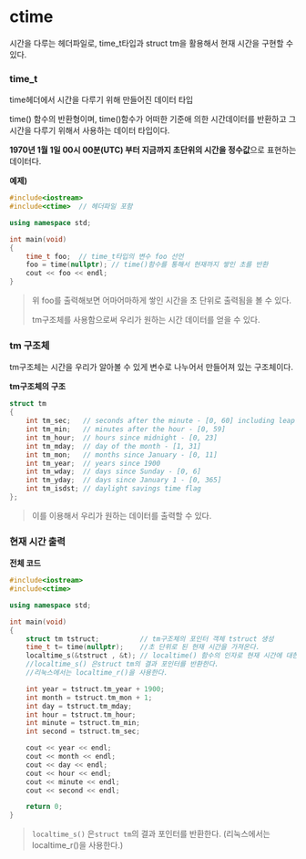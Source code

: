 # ctime 

시간을 다루는 헤더파일로, time_t타입과 struct tm을 활용해서 현재 시간을 구현할 수 있다.



### time_t

time헤더에서 시간을 다루기 위해 만들어진 데이터 타입

time() 함수의 반환형이며, time()함수가 어떠한 기준애 의한 시간데이터를 반환하고 그 시간을 다루기 위해서 사용하는 데이터 타입이다.

**1970년 1월 1일 00시 00분(UTC) 부터 지금까지 초단위의 시간을 정수값**으로 표현하는 데이터다.

**예제)**

```c++
#include<iostream>
#include<ctime>  // 헤더파일 포함

using namespace std;

int main(void)
{
    time_t foo;  // time_t타입의 변수 foo 선언
    foo = time(nullptr); // time()함수를 통해서 현재까지 쌓인 초를 반환
    cout << foo << endl; 
}
```

> 위 foo를 출력해보면 어마어마하게 쌓인 시간을 초 단위로 출력됨을 볼 수 있다.
>
> tm구조체를 사용함으로써 우리가 원하는 시간 데이터를 얻을 수 있다.



### tm 구조체

tm구조체는 시간을 우리가 알아볼 수 있게 변수로 나누어서 만들어져 있는 구조체이다.

**tm구조체의 구조**

```c++
struct tm
{
    int tm_sec;   // seconds after the minute - [0, 60] including leap second
    int tm_min;   // minutes after the hour - [0, 59]
    int tm_hour;  // hours since midnight - [0, 23]
    int tm_mday;  // day of the month - [1, 31]
    int tm_mon;   // months since January - [0, 11]
    int tm_year;  // years since 1900
    int tm_wday;  // days since Sunday - [0, 6]
    int tm_yday;  // days since January 1 - [0, 365]
    int tm_isdst; // daylight savings time flag
};
```

> 이를 이용해서 우리가 원하는 데이터를 출력할 수 있다.



### 현재 시간 출력

**전체 코드**

```c++
#include<iostream>
#include<ctime>

using namespace std;

int main(void)
{
	struct tm tstruct;			// tm구조체의 포인터 객체 tstruct 생성
	time_t t= time(nullptr);	//초 단위로 된 현재 시간을 가져온다.  
	localtime_s(&tstruct , &t);	// localtime() 함수의 인자로 현재 시간에 대한 데이터 가져옴
	//localtime_s() 은struct tm의 결과 포인터를 반환한다. 
	//리눅스에서는 localtime_r()을 사용한다.

	int year = tstruct.tm_year + 1900;
	int month = tstruct.tm_mon + 1;
	int day = tstruct.tm_mday;
	int hour = tstruct.tm_hour;
	int minute = tstruct.tm_min;
	int second = tstruct.tm_sec;

	cout << year << endl;
	cout << month << endl;
	cout << day << endl;
	cout << hour << endl;
	cout << minute << endl;
	cout << second << endl;

	return 0;
}
```

> `localtime_s()` 은`struct tm`의 결과 포인터를 반환한다.  (리눅스에서는 localtime_r()을 사용한다.)